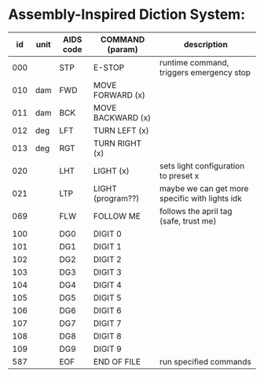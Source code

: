 # Assembly-Inspired Diction System:

id | unit | AIDS code | COMMAND (param) | description
---|---|---|---|---
000 | | STP | E-STOP | runtime command, triggers emergency stop
010 | dam | FWD | MOVE FORWARD (x) |
011 | dam | BCK | MOVE BACKWARD (x) |
012 | deg | LFT | TURN LEFT (x) |
013 | deg | RGT | TURN RIGHT (x)
020 | | LHT | LIGHT (x) | sets light configuration to preset x
021 | | LTP | LIGHT (program??) | maybe we can get more specific with lights idk
069 | | FLW | FOLLOW ME | follows the april tag (safe, trust me)
100 | | DG0 | DIGIT 0
101 | | DG1 | DIGIT 1
102 | | DG2 | DIGIT 2
103 | | DG3 | DIGIT 3
104 | | DG4 | DIGIT 4
105 | | DG5 | DIGIT 5
106 | | DG6 | DIGIT 6
107 | | DG7 | DIGIT 7
108 | | DG8 | DIGIT 8
109 | | DG9 | DIGIT 9
587 | | EOF | END OF FILE | run specified commands <!-- last april tag -->